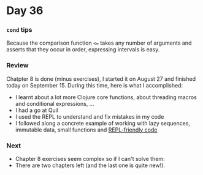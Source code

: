 # Day 36


### `cond` tips
Because the comparison function `<=` takes any number of arguments and asserts that they occur in order, expressing intervals is easy.

### Review
Chatpter 8 is done (minus exercises), I started it on August 27 and finished today on September 15. During this time, here is what I accomplished:
- I learnt about a lot more Clojure core functions, about threading macros and conditional expressions, ...
- I had a go at Quil
- I used the REPL to understand and fix mistakes in my code
- I followed along a concrete example of working with lazy sequences, immutable data, small functions and 
[REPL-friendly code](https://clojure.org/guides/repl/enhancing_your_repl_workflow#writing-repl-friendly-programs)

### Next
- Chapter 8 exercises seem complex so if I can't solve them:
- There are two chapters left (and the last one is quite new!).

